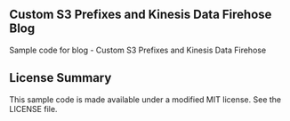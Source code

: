 ## Custom S3 Prefixes and Kinesis Data Firehose Blog

Sample code for blog - Custom S3 Prefixes and Kinesis Data Firehose

## License Summary

This sample code is made available under a modified MIT license. See the LICENSE file.
